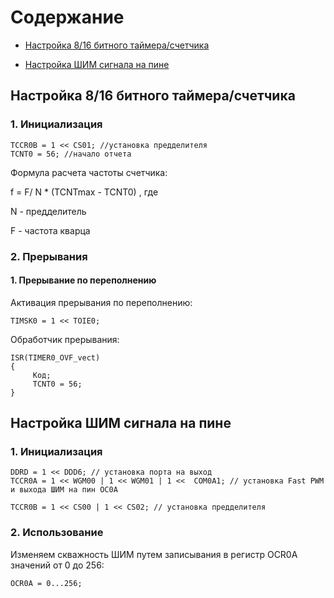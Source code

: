 # Содержание
+ [Настройка 8/16 битного таймера/счетчика](#Timer)

+ [Настройка ШИМ сигнала на пине](#PWM)


## <a name="Timer"></a>	Настройка 8/16 битного таймера/счетчика

### 1. Инициализация

    TCCR0B = 1 << CS01; //установка предделителя
    TCNT0 = 56; //начало отчета

Формула расчета частоты счетчика:

f = F/ N * (TCNTmax - TCNT0) , где

N - предделитель

F - частота кварца

### 2. Прерывания
#### 1. Прерывание по переполнению

Активация прерывания по переполнению:

    TIMSK0 = 1 << TOIE0;

Обработчик прерывания:

    ISR(TIMER0_OVF_vect)
    {
         Код;
         TCNT0 = 56;
    }



## <a name="PWM"></a>	Настройка ШИМ сигнала на пине

### 1. Инициализация

    DDRD = 1 << DDD6; // установка порта на выход
    TCCR0A = 1 << WGM00 | 1 << WGM01 | 1 <<  COM0A1; // установка Fast PWM и выхода ШИМ на пин OC0A

    TCCR0B = 1 << CS00 | 1 << CS02; // установка предделителя


### 2. Использование

Изменяем скважность ШИМ путем записывания в регистр OCR0A значений от 0 до 256:

    OCR0A = 0...256;


